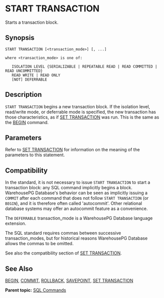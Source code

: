# START TRANSACTION 

Starts a transaction block.

## <a id="section2"></a>Synopsis 

``` {#sql_command_synopsis}
START TRANSACTION [<transaction_mode>] [, ...]

where <transaction_mode> is one of:

   ISOLATION LEVEL {SERIALIZABLE | REPEATABLE READ | READ COMMITTED | READ UNCOMMITTED}
   READ WRITE | READ ONLY
   [NOT] DEFERRABLE
```

## <a id="section3"></a>Description 

`START TRANSACTION` begins a new transaction block. If the isolation level, read/write mode, or deferrable mode is specified, the new transaction has those characteristics, as if [SET TRANSACTION](SET_TRANSACTION.html) was run. This is the same as the [BEGIN](BEGIN.html) command.

## <a id="section4"></a>Parameters 

Refer to [SET TRANSACTION](SET_TRANSACTION.html) for information on the meaning of the parameters to this statement.


## <a id="section6"></a>Compatibility 

In the standard, it is not necessary to issue `START TRANSACTION` to start a transaction block: any SQL command implicitly begins a block. WarehousePG Database's behavior can be seen as implicitly issuing a `COMMIT` after each command that does not follow `START TRANSACTION` \(or `BEGIN`\), and it is therefore often called 'autocommit'. Other relational database systems may offer an autocommit feature as a convenience.

The `DEFERRABLE` transaction\_mode is a WarehousePG Database language extension.

The SQL standard requires commas between successive transaction\_modes, but for historical reasons WarehousePG Database allows the commas to be omitted.

See also the compatibility section of [SET TRANSACTION](SET_TRANSACTION.html).

## <a id="section7"></a>See Also 

[BEGIN](BEGIN.html), [COMMIT](COMMIT.html), [ROLLBACK](ROLLBACK.html), [SAVEPOINT](SAVEPOINT.html), [SET TRANSACTION](SET_TRANSACTION.html)

**Parent topic:** [SQL Commands](../sql_commands/sql_ref.html)

